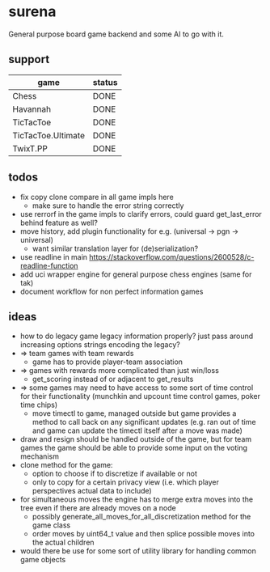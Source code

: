 # surena

General purpose board game backend and some AI to go with it.

## support
|game|status|
|---|---|
|Chess|DONE|
|Havannah|DONE|
|TicTacToe|DONE|
|TicTacToe.Ultimate|DONE|
|TwixT.PP|DONE|

## todos
* fix copy clone compare in all game impls here
  * make sure to handle the error string correctly
* use rerrorf in the game impls to clarify errors, could guard get_last_error behind feature as well?
* move history, add plugin functionality for e.g. (universal -> pgn -> universal)
  * want similar translation layer for (de)serialization?
* use readline in main https://stackoverflow.com/questions/2600528/c-readline-function
* add uci wrapper engine for general purpose chess engines (same for tak)
* document workflow for non perfect information games

## ideas
* how to do legacy game legacy information properly? just pass around increasing options strings encoding the legacy?
* => team games with team rewards
  * game has to provide player-team association
* => games with rewards more complicated than just win/loss
  * get_scoring instead of or adjacent to get_results
* => some games may need to have access to some sort of time control for their functionality (munchkin and upcount time control games, poker time chips)
  * move timectl to game, managed outside but game provides a method to call back on any significant updates (e.g. ran out of time and game can update the timectl itself after a move was made)
* draw and resign should be handled outside of the game, but for team games the game should be able to provide some input on the voting mechanism
* clone method for the game:
  * option to choose if to discretize if available or not
  * only to copy for a certain privacy view (i.e. which player perspectives actual data to include)
* for simultaneous moves the engine has to merge extra moves into the tree even if there are already moves on a node
  * possibly generate_all_moves_for_all_discretization method for the game class
  * order moves by uint64_t value and then splice possible moves into the actual children
* would there be use for some sort of utility library for handling common game objects
